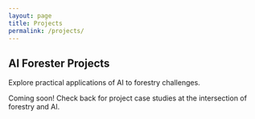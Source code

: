 ```yaml
---
layout: page
title: Projects
permalink: /projects/
---
```


## AI Forester Projects

Explore practical applications of AI to forestry challenges.

<!--
{% assign projects = site.projects | sort: 'date' | reverse %}
{% for project in projects %}
<div class="project-card">
  <h3><a href="{{ project.url }}">{{ project.title }}</a></h3>
  <p>{{ project.excerpt }}</p>
  <div class="project-meta">
    <span class="date">{{ project.date | date: "%B %d, %Y" }}</span>
    {% if project.categories %}
    <span class="categories">
      {% for category in project.categories %}
      <span class="category">{{ category }}</span>
      {% endfor %}
    </span>
    {% endif %}
  </div>
</div>
{% endfor %}
-->

Coming soon! Check back for project case studies at the intersection of forestry and AI.
